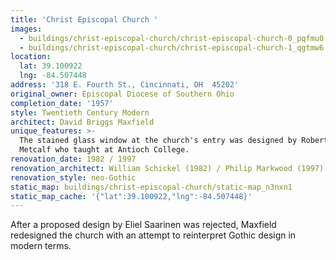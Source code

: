 ```yaml
---
title: 'Christ Episcopal Church '
images:
  - buildings/christ-episcopal-church/christ-episcopal-church-0_pqfmu0
  - buildings/christ-episcopal-church/christ-episcopal-church-1_qgtmw6
location:
  lat: 39.100922
  lng: -84.507448
address: '318 E. Fourth St., Cincinnati, OH  45202'
original_owner: Episcopal Diocese of Southern Ohio
completion_date: '1957'
style: Twentieth Century Modern
architect: David Briggs Maxfield
unique_features: >-
  The stained glass window at the church's entry was designed by Robert M.
  Metcalf who taught at Antioch College.
renovation_date: 1982 / 1997
renovation_architect: William Schickel (1982) / Philip Markwood (1997)
renovation_style: neo-Gothic
static_map: buildings/christ-episcopal-church/static-map_n3nxn1
static_map_cache: '{"lat":39.100922,"lng":-84.507448}'
---
```


After a proposed design by Eliel Saarinen was rejected, Maxfield redesigned the church with an attempt to reinterpret Gothic design in modern terms.
